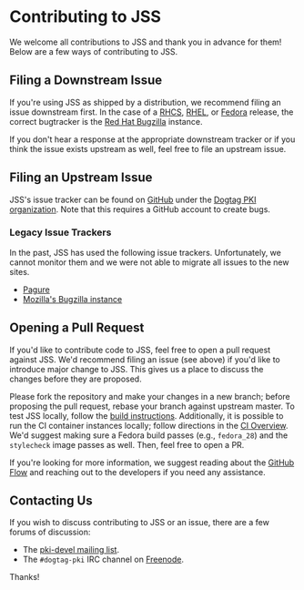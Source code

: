 # Contributing to JSS

We welcome all contributions to JSS and thank you in advance for them! Below
are a few ways of contributing to JSS.


## Filing a Downstream Issue

If you're using JSS as shipped by a distribution, we recommend filing an issue
downstream first. In the case of a [RHCS](https://www.redhat.com/en/technologies/cloud-computing/certificate-system),
[RHEL](https://www.redhat.com/en/technologies/cloud-computing/certificate-system),
or [Fedora](https://getfedora.org/) release, the correct bugtracker is the
[Red Hat Bugzilla](https://bugzilla.redhat.com/) instance.

If you don't hear a response at the appropriate downstream tracker or if you
think the issue exists upstream as well, feel free to file an upstream issue.


## Filing an Upstream Issue

JSS's issue tracker can be found on
[GitHub](https://github.com/dogtagpki/jss/issues) under the
[Dogtag PKI organization](https://github.com/dogtagpki).
Note that this requires a GitHub account to create bugs.

### Legacy Issue Trackers

In the past, JSS has used the following issue trackers. Unfortunately, we
cannot monitor them and we were not able to migrate all issues to the new
sites.

 - [Pagure](https://pagure.io/jss/issues)
 - [Mozilla's Bugzilla instance](https://bugzilla.mozilla.org/buglist.cgi?classification=Components&list_id=15438920&query_format=advanced&product=JSS&component=Documentation&component=Library&component=Sample%20Code&component=Tests&bug_status=UNCONFIRMED&bug_status=NEW&bug_status=ASSIGNED&bug_status=REOPENED&bug_status=RESOLVED&bug_status=VERIFIED&bug_status=CLOSED&resolution=---)


## Opening a Pull Request

If you'd like to contribute code to JSS, feel free to open a pull request
against JSS. We'd recommend filing an issue (see above) if you'd like to
introduce major change to JSS. This gives us a place to discuss the changes
before they are proposed.

Please fork the repository and make your changes in a new branch; before
proposing the pull request, rebase your branch against upstream master.
To test JSS locally, follow the [build instructions](building.md).
Additionally, it is possible to run the CI container instances locally;
follow directions in the [CI Overview](ci.md). We'd suggest making
sure a Fedora build passes (e.g., `fedora_28`) and the `stylecheck`
image passes as well. Then, feel free to open a PR.

If you're looking for more information, we suggest reading about the
[GitHub Flow](https://guides.github.com/introduction/flow/index.html)
and reaching out to the developers if you need any assistance.


## Contacting Us

If you wish to discuss contributing to JSS or an issue, there are a few
forums of discussion:

 - The [pki-devel mailing list](https://www.redhat.com/mailman/listinfo/pki-devel).
 - The `#dogtag-pki` IRC channel on [Freenode](https://freenode.net/).

Thanks!
